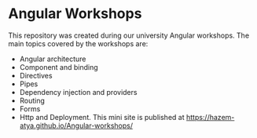 # Angular Workshops

This repository was created during our university Angular workshops.
The main topics covered by the workshops are:
* Angular architecture
* Component and binding
* Directives
* Pipes
* Dependency injection and providers
* Routing
* Forms
* Http and Deployment.
This mini site is published at https://hazem-atya.github.io/Angular-workshops/
